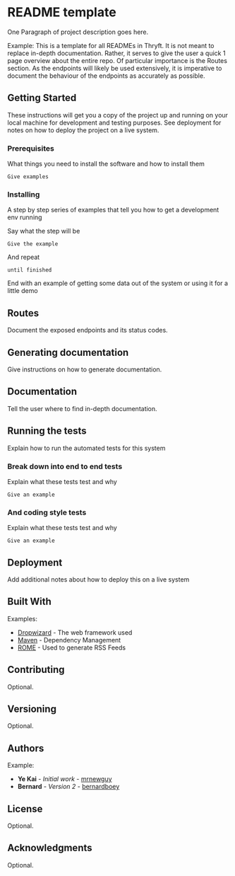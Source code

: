 # README template

One Paragraph of project description goes here. 

Example: This is a template for all READMEs in Thryft. It is not meant to replace in-depth documentation. Rather, it serves to give the user a  quick 1 page overview about the entire repo. Of particular importance is the Routes section. As the endpoints will likely be used extensively, it is imperative to document the behaviour of the endpoints as accurately as possible. 

## Getting Started

These instructions will get you a copy of the project up and running on your local machine for development and testing purposes. See deployment for notes on how to deploy the project on a live system.

### Prerequisites

What things you need to install the software and how to install them

```
Give examples
```

### Installing

A step by step series of examples that tell you how to get a development env running

Say what the step will be

```
Give the example
```

And repeat

```
until finished
```

End with an example of getting some data out of the system or using it for a little demo


## Routes 

Document the exposed endpoints and its status codes.

## Generating documentation 

Give instructions on how to generate documentation.

## Documentation

Tell the user where to find in-depth documentation.

## Running the tests

Explain how to run the automated tests for this system

### Break down into end to end tests

Explain what these tests test and why

```
Give an example
```

### And coding style tests

Explain what these tests test and why

```
Give an example
```

## Deployment

Add additional notes about how to deploy this on a live system

## Built With 

Examples: 
* [Dropwizard](http://www.dropwizard.io/1.0.2/docs/) - The web framework used
* [Maven](https://maven.apache.org/) - Dependency Management
* [ROME](https://rometools.github.io/rome/) - Used to generate RSS Feeds

## Contributing
Optional.

## Versioning
Optional.

## Authors

Example:
* **Ye Kai** - *Initial work* - [mrnewguy](https://github.com/mrnewguy)
* **Bernard** - *Version 2* - [bernardboey](https://github.com/bernardboey)

## License
Optional.

## Acknowledgments
Optional.

